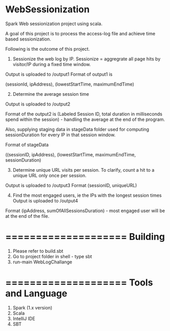 # WebSessionization
Spark Web sessionization project using scala.

A goal of this project is to process the access-log file and achieve time based sessionization.

Following is the outcome of this project.

1) Sessionize the web log by IP. Sessionize = aggregrate all page hits by visitor/IP during a fixed time window. 

Output is uploaded to /output1
Format of output1 is

(sessionId, ipAddress), (lowestStartTime, maximumEndTime)

2) Determine the average session time

Output is uploaded to /output2 

Format of the output2 is (Labeled Session ID, total duration in milliseconds spend within the session) - handling the average at the end of the program.

Also, supplying staging data in stageData folder used for computing sessionDuration for every IP in that session window.

Format of stageData

((sessionID, ipAddress), (lowestStartTime, maximumEndTime, sessionDuration)

3) Determine unique URL visits per session. To clarify, count a hit to a unique URL only once per session.

Output is uploaded to /output3
Format (sessionID, uniqueURL)

4) Find the most engaged users, ie the IPs with the longest session times
Output is uploaded to /output4

Format (ipAddress, sumOfAllSessionsDuration) - most engaged user will be at the end of the file.


====================
 Building
====================
1. Please refer to build.sbt
2. Go to project folder in shell - type sbt 
3. run-main WebLogChallange

====================
 Tools and Language 
====================
1. Spark (1.x version)
2. Scala
3. IntelliJ IDE
4. SBT
